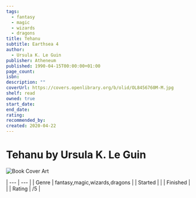 ```yaml
---
tags:
  - fantasy
  - magic
  - wizards
  - dragons
title: Tehanu
subtitle: Earthsea 4
author:
  - Ursula K. Le Guin
publisher: Atheneum
published: 1990-04-15T00:00:00+01:00
page_count: 
isbn: 
description: ""
coverUrl: https://covers.openlibrary.org/b/olid/OL8456760M-M.jpg
shelf: read
owned: true
start_date: 
end_date: 
rating: 
recommended_by: 
created: 2020-04-22
---
```


# Tehanu by Ursula K. Le Guin

![Book Cover Art](https://covers.openlibrary.org/b/olid/OL8456760M-M.jpg)


| --- | --- |
| Genre | fantasy,magic,wizards,dragons |
| Started |  |
| Finished |  |
| Rating | /5 |

